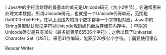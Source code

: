 )      Java中的字符流处理的最基本的单元是Unicode码元（大小2字节），它通常用来处理文本数据。所谓Unicode码元，也就是一个Unicode代码单元，范围是0x0000~0xFFFF。在以上范围内的每个数字都与一个字符相对应，Java中的String类型默认就把字符以Unicode规则编码而后存储在内存中。
)      早期的Unicode确实是只有16位（最多能表示65536个字符）；之后出现了Universal Character Set（UST），采用31位编码，能表示20多亿个字符。
)      需要使用缓存

Reader
Writer